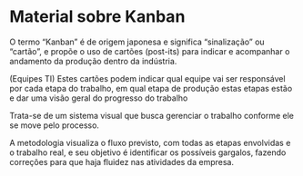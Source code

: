 # Material sobre Kanban

O termo “Kanban” é de origem japonesa e significa “sinalização” ou “cartão”, e propõe o uso de cartões (post-its) para indicar e acompanhar o andamento da produção dentro da indústria.

(Equipes TI) Estes cartões podem indicar qual equipe vai ser responsável por cada etapa do trabalho, em qual etapa de produção estas etapas estão e dar uma visão geral do progresso do trabalho

Trata-se de um sistema visual que busca gerenciar o trabalho conforme ele se move pelo processo.

A metodologia visualiza o fluxo previsto, com todas as etapas envolvidas e o trabalho real, e seu objetivo é identificar os possíveis gargalos, fazendo correções para que haja fluidez nas atividades da empresa.

